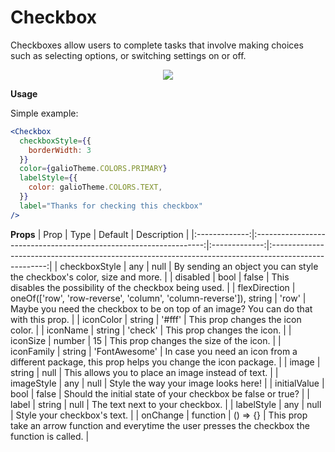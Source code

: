 # Checkbox 

Checkboxes allow users to complete tasks that involve making choices such as selecting options, or switching settings on or off. 

<p align="center">
  <img src="https://i.imgur.com/Vnyf1pJ.png" />
</p>

**Usage**

Simple example:
```jsx
<Checkbox
  checkboxStyle={{
    borderWidth: 3
  }}
  color={galioTheme.COLORS.PRIMARY}
  labelStyle={{
    color: galioTheme.COLORS.TEXT,
  }}
  label="Thanks for checking this checkbox"
/>
```

**Props**
|      Prop     |                                Type                               |    Default    |                                              Description                                             |
|:-------------:|:-----------------------------------------------------------------:|:-------------:|:----------------------------------------------------------------------------------------------------:|
| checkboxStyle |                                any                                |      null     |                By sending an object you can style the checkbox's color, size and more.               |
|    disabled   |                                bool                               |     false     |                       This disables the possibility of the checkbox being used.                      |
| flexDirection | oneOf(['row', 'row-reverse', 'column', 'column-reverse']), string |     'row'     |         Maybe you need the checkbox to be on top of an image? You can do that with this prop.        |
|   iconColor   |                               string                              |     '#fff'    |                                   This prop changes the icon color.                                  |
|    iconName   |                               string                              |    'check'    |                                      This prop changes the icon.                                     |
|    iconSize   |                               number                              |       15      |                                This prop changes the size of the icon.                               |
|   iconFamily  |                               string                              | 'FontAwesome' |   In case you need an icon from a different package, this prop helps you change the icon package.    |
|     image     |                               string                              |      null     |                          This allows you to place an image instead of text.                          |
|   imageStyle  |                                any                                |      null     |                                 Style the way your image looks here!                                 |
|  initialValue |                                bool                               |     false     |                      Should the initial state of your checkbox be false or true?                     |
|     label     |                               string                              |      null     |                                    The text next to your checkbox.                                   |
|   labelStyle  |                                any                                |      null     |                                      Style your checkbox's text.                                     |
|    onChange   |                              function                             |    () => {}   | This prop take an arrow function and everytime the user presses the checkbox the function is called. |